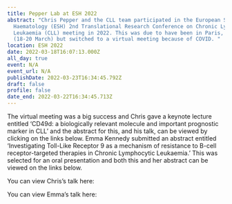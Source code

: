 ```yaml
---
title: Pepper Lab at ESH 2022
abstract: "Chris Pepper and the CLL team participated in the European School of
  Haematology (ESH) 2nd Translational Research Conference on Chronic Lymphocytic
  Leukaemia (CLL) meeting in 2022. This was due to have been in Paris, France
  (18-20 March) but switched to a virtual meeting because of COVID. "
location: ESH 2022
date: 2022-03-18T16:07:13.000Z
all_day: true
event: N/A
event_url: N/A
publishDate: 2022-03-23T16:34:45.792Z
draft: false
profile: false
date_end: 2022-03-22T16:34:45.713Z
---
```

The virtual meeting was a big success and Chris gave a keynote lecture entitled ‘CD49d: a biologically relevant molecule and important prognostic marker in CLL’ and the abstract for this, and his talk, can be viewed by clicking on the links below. Emma Kennedy submitted an abstract entitled ‘Investigating Toll-Like Receptor 9 as a mechanism of resistance to B-cell receptor-targeted therapies in Chronic Lymphocytic Leukaemia.’ This was selected for an oral presentation and both this and her abstract can be viewed on the links below.  

You can view Chris’s talk here:

You can view Emma’s talk here: